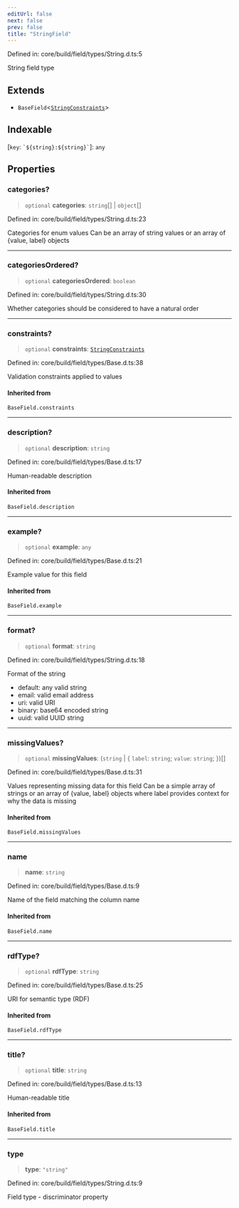 ```yaml
---
editUrl: false
next: false
prev: false
title: "StringField"
---
```


Defined in: core/build/field/types/String.d.ts:5

String field type

## Extends

- `BaseField`\<[`StringConstraints`](/reference/dpkit/stringconstraints/)\>

## Indexable

\[`key`: `` `${string}:${string}` ``\]: `any`

## Properties

### categories?

> `optional` **categories**: `string`[] \| `object`[]

Defined in: core/build/field/types/String.d.ts:23

Categories for enum values
Can be an array of string values or an array of {value, label} objects

***

### categoriesOrdered?

> `optional` **categoriesOrdered**: `boolean`

Defined in: core/build/field/types/String.d.ts:30

Whether categories should be considered to have a natural order

***

### constraints?

> `optional` **constraints**: [`StringConstraints`](/reference/dpkit/stringconstraints/)

Defined in: core/build/field/types/Base.d.ts:38

Validation constraints applied to values

#### Inherited from

`BaseField.constraints`

***

### description?

> `optional` **description**: `string`

Defined in: core/build/field/types/Base.d.ts:17

Human-readable description

#### Inherited from

`BaseField.description`

***

### example?

> `optional` **example**: `any`

Defined in: core/build/field/types/Base.d.ts:21

Example value for this field

#### Inherited from

`BaseField.example`

***

### format?

> `optional` **format**: `string`

Defined in: core/build/field/types/String.d.ts:18

Format of the string
- default: any valid string
- email: valid email address
- uri: valid URI
- binary: base64 encoded string
- uuid: valid UUID string

***

### missingValues?

> `optional` **missingValues**: (`string` \| \{ `label`: `string`; `value`: `string`; \})[]

Defined in: core/build/field/types/Base.d.ts:31

Values representing missing data for this field
Can be a simple array of strings or an array of {value, label} objects
where label provides context for why the data is missing

#### Inherited from

`BaseField.missingValues`

***

### name

> **name**: `string`

Defined in: core/build/field/types/Base.d.ts:9

Name of the field matching the column name

#### Inherited from

`BaseField.name`

***

### rdfType?

> `optional` **rdfType**: `string`

Defined in: core/build/field/types/Base.d.ts:25

URI for semantic type (RDF)

#### Inherited from

`BaseField.rdfType`

***

### title?

> `optional` **title**: `string`

Defined in: core/build/field/types/Base.d.ts:13

Human-readable title

#### Inherited from

`BaseField.title`

***

### type

> **type**: `"string"`

Defined in: core/build/field/types/String.d.ts:9

Field type - discriminator property
